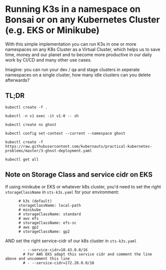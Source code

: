# Running K3s in a namespace on Bonsai or on any Kubernetes Cluster (e.g. EKS or Minikube)

With this simple implementation you can run K3s in one or more namespaces on any K8s Cluster as a Virtual Cluster, which helps us to save time, money and our planet and to become more productive in our daily work by CI/CD and many other use cases.

Imagine: you can run your dev / qa and stage clusters in seperate namespaces on a single cluster, how many idle clusters can you delete afterwards?

## TL;DR

```
kubectl create -f .

kubectl -n v1 exec -it v1-0 -- sh

kubectl create ns ghost

kubectl config set-context --current --namespace ghost

kubectl create -f https://raw.githubusercontent.com/kubernauts/practical-kubernetes-problems/master/3-ghost-deployment.yaml

kubectl get all
```
## Note on Storage Class and service cidr on EKS

If using minikube or EKS or whatever k8s cluster, you'd need to set the right `storageClassName` in `sts-k3s.yaml` for your environment:

```
      # k3s (default)
      storageClassName: local-path
      # minikube
      # storageClassName: standard
      # aws efs
      # storageClassName: efs-sc
      # aws gp2
      # storageClassName: gp2
```

AND set the right service-cidr of our k8s cluster in `sts-k3s.yaml`

```
        - --service-cidr=10.43.0.0/16
        # For AWS EKS adapt this service cidr and comment the line above and uncomment this line
        # - --service-cidr=172.20.0.0/16
```
